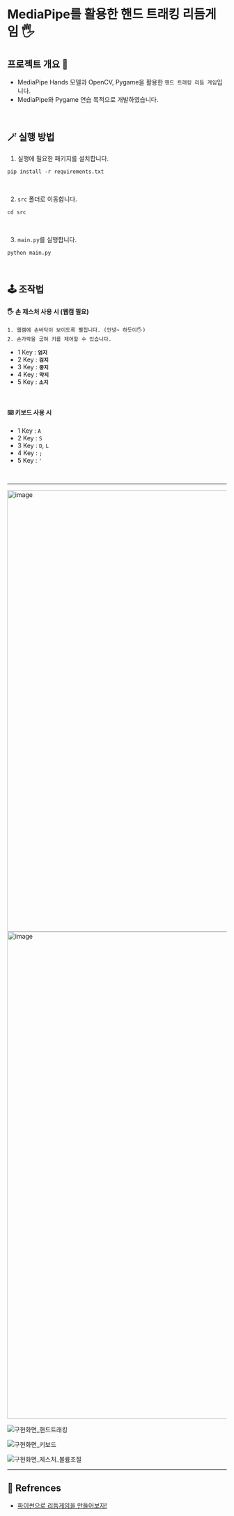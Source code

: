 # MediaPipe를 활용한 핸드 트래킹 리듬게임 🖐️
  
## 프로젝트 개요 👀
- MediaPipe Hands 모델과 OpenCV, Pygame을 활용한 `핸드 트래킹 리듬 게임`입니다.
- MediaPipe와 Pygame 연습 목적으로 개발하였습니다.

<br />  

## 🪄 실행 방법
1. 실행에 필요한 패키지를 설치합니다.
```
pip install -r requirements.txt
```

<br />  

2. `src` 폴더로 이동합니다.
```
cd src
```

<br />  

3. `main.py`를 실행합니다.
```
python main.py
```

<br />  

## 🕹️ 조작법
#### 🖐️ 손 제스처 사용 시 (웹캠 필요)
```
1. 웹캠에 손바닥이 보이도록 펼칩니다. (안녕~ 하듯이🖐️)
2. 손가락을 굽혀 키를 제어할 수 있습니다.
```

- 1 Key : **`엄지`**
- 2 Key : **`검지`**
- 3 Key : **`중지`**
- 4 Key : **`약지`**
- 5 Key : **`소지`** 

<br />

#### ⌨️ 키보드 사용 시
- 1 Key : `A`
- 2 Key : `S`
- 3 Key : `D`, `L`
- 4 Key : `;`
- 5 Key : `'`

<br />

---

<img width="1012" alt="image" src="https://github.com/baegjhoon/HandTracking-RhythmGame/assets/103083251/25facf36-1b57-474b-a747-e4fee1dc1c11">
<img width="1117" alt="image" src="https://github.com/baegjhoon/HandTracking-RhythmGame/assets/103083251/f00d2dd9-e667-49b2-bd76-ab17dc9d5760">  

![구현화면_핸드트래킹](https://github.com/baegjhoon/HandTracking-RhythmGame/assets/103083251/bd2ef2a9-5390-4437-8b62-609a6cee0440)  

![구현화면_키보드](https://github.com/baegjhoon/HandTracking-RhythmGame/assets/103083251/80bff825-0ef5-4cdd-96eb-06a42f2127ac)  

![구현화면_제스처_볼륨조절](https://github.com/baegjhoon/HandTracking-RhythmGame/assets/103083251/73548bd2-26d1-4b3c-9bb4-a78cc892c312)  

---

## 👏 Refrences
- [파이썬으로 리듬게임을 만들어보자!](https://youtu.be/GhoQwKBRxSg?si=bNsybag7lGGMh-qx)
